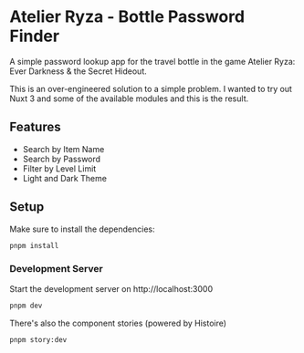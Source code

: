 # Atelier Ryza - Bottle Password Finder

A simple password lookup app for the travel bottle in the game Atelier Ryza: Ever Darkness & the Secret Hideout.

This is an over-engineered solution to a simple problem. I wanted to try out Nuxt 3 and some of the available modules and this is the result.

## Features

- Search by Item Name
- Search by Password
- Filter by Level Limit
- Light and Dark Theme

## Setup

Make sure to install the dependencies:

```bash
pnpm install
```

### Development Server

Start the development server on http://localhost:3000

```bash
pnpm dev
```

There's also the component stories (powered by Histoire)

```bash
pnpm story:dev
```
